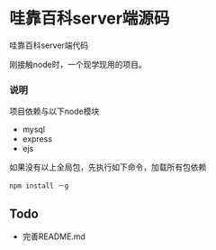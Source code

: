哇靠百科server端源码
============

哇靠百科server端代码

刚接触node时，一个现学现用的项目。

### 说明

项目依赖与以下node模块

* mysql
* express
* ejs

如果没有以上全局包，先执行如下命令，加载所有包依赖

    npm install －g




## Todo

- 完善README.md
